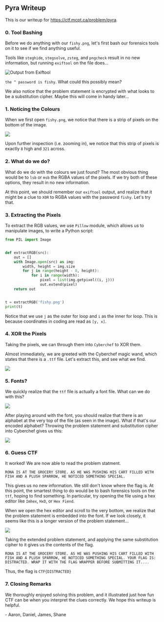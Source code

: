 ## Pyra Writeup

This is our writeup for https://ctf.mcpt.ca/problem/pyra.

### 0. Tool Bashing
Before we do anything with our `fishy.png`, let's first bash our forensics tools on it to see if we find anything useful.

Tools like `steghide`, `stegsolve`, `zsteg`, and `pngcheck` result in no new information, but running `exiftool` on the file does...

![Output from Exiftool](https://cdn.discordapp.com/attachments/937537794870485082/945323818547810304/Untitled_drawing_2.png)

`the ^ password is fishy`. What could this possibly mean?

We also notice that the problem statement is encrypted with what looks to be a substitution cipher. Maybe this will come in handy later...

### 1. Noticing the Colours
When we first open `fishy.png`, we notice that there is a strip of pixels on the bottom of the image.

![](https://cdn.discordapp.com/attachments/937537794870485082/945321234202247168/Untitled_drawing.png)

Upon further inspection (i.e. zooming in), we notice that this strip of pixels is exactly `8` high and `321` across.


### 2. What do we do?
What do we do with the colours we just found? The most obvious thing would be to `lsb` or `msb` the RGBA values of the pixels. If we try both of these options, they result in no new information.

At this point, we should remember our `exiftool` output, and realize that it might be a clue to `XOR` to RGBA values with the password `fishy`. Let's try that.

### 3. Extracting the Pixels
To extract the RGB values, we use `Pillow` module, which allows us to manipulate images, to write a Python script:

```py
from PIL import Image


def extractRGB(src):
    out = []
    with Image.open(src) as img:
        width, height = img.size
        for j in range(height - 8, height):
            for i in range(width):
                pixel = list(img.getpixel((i, j)))
                out.extend(pixel)
    return out


t = extractRGB('fishy.png')
print(t)
```
Notice that we use `j` as the outer for loop and `i` as the inner for loop. This is because coordinates in coding are read as `[y, x]`.

### 4. XOR the Pixels
Taking the pixels, we can through them into `Cyberchef` to XOR them.

Almost immediately, we are greeted with the Cyberchef magic wand, which states that there is a `.ttf` file. Let's extract this, and see what we find.

![](https://cdn.discordapp.com/attachments/937537794870485082/945326770184405022/unknown.png)

### 5. Fonts?
We quickly realize that the `ttf` file is actually a font file. What can we do with this?

![](https://cdn.discordapp.com/attachments/937537794870485082/945327547938398248/unknown.png)

After playing around with the font, you should realize that there is an alphabet at the very top of the file (as seen in the image). What if that's our encoded alphabet? Throwing the problem statement and substitution cipher into Cyberchef gives us this:

![](https://cdn.discordapp.com/attachments/937537794870485082/945328821308096522/unknown.png)

### 6. Guess CTF
It worked! We are now able to read the problem statment.

`RONA IS AT THE GROCERY STORE. AS HE WAS PUSHING HIS CART FILLED WITH FISH AND A PLUSH SPARROW, HE NOTICED SOMETHING SPECIAL.`

This gives us no new information. We still don't know where the flag is. At this point, the smartest thing to do would be to bash forensics tools on the `ttf`, hoping to find something. In particular, try opening the file using a hex editor like `Imhex`, `HxD`, or `Hex Fiend`.

When we open the hex editor and scroll to the very bottom, we realize that the problem statement is embedded into the font. If we look closely, it seems like this is a longer version of the problem statement...

![](https://cdn.discordapp.com/attachments/937537794870485082/945329758982504498/unknown.png)

Taking the extended problem statement, and applying the same substitution cipher to it gives us the contents of the flag.

`RONA IS AT THE GROCERY STORE. AS HE WAS PUSHING HIS CART FILLED WITH FISH AND A PLUSH SPARROW, HE NOTICED SOMETHING SPECIAL. YOUR FLAG IS: DISTRACTED. WRAP IT WITH THE FLAG WRAPPER BEFORE SUBMITTING IT....`

Thus, the flag is `CTF{DISTRACTED}`

### 7. Closing Remarks
We thoroughly enjoyed solving this problem, and it illustrated just how fun CTF can be when you interpret the clues correctly. We hope this writeup is helpful.

\- Aaron, Daniel, James, Shane
